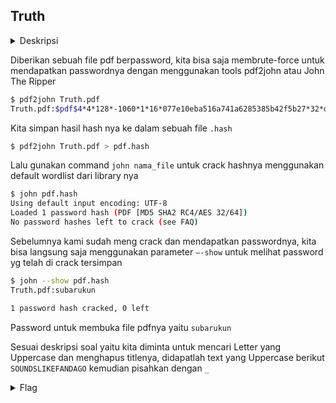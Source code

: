 ## Truth

<details>
  <summary>Deskripsi</summary>

  > Kuronushi traveled far away from his country to learn something about himself. He never sure about his identity. Untill One day, he met a sage who gave him a book of truth. The sage said " To understand about yourself,Erase the title and find the Bigger case" <br>
  > Submit the flag on this format ARA2023{} Separate the sentences with _ <br>
  > [Attachments](./Truth.pdf) <br>
  > Author: Zangetsu#2398

</details>

Diberikan sebuah file pdf berpassword, kita bisa saja membrute-force untuk mendapatkan passwordnya dengan menggunakan tools pdf2john atau John The Ripper

```bash
$ pdf2john Truth.pdf
Truth.pdf:$pdf$4*4*128*-1060*1*16*077e10eba516a741a6285385b42f5b27*32*df507156115f50098c3d8c6fdb1d662200000000000000000000000000000000*32*7a46addd4179a8ab90812ae8876369522d5facc72245be4f28b3559473767d57
```

Kita simpan hasil hash nya ke dalam sebuah file `.hash`

```bash
$ pdf2john Truth.pdf > pdf.hash
```

Lalu gunakan command `john nama_file` untuk crack hashnya menggunakan default wordlist dari library nya

```bash
$ john pdf.hash
Using default input encoding: UTF-8
Loaded 1 password hash (PDF [MD5 SHA2 RC4/AES 32/64])
No password hashes left to crack (see FAQ)
```

Sebelumnya kami sudah meng crack dan mendapatkan passwordnya, kita bisa langsung saja menggunakan parameter `–-show` untuk melihat password yg telah di crack tersimpan

```bash
$ john --show pdf.hash
Truth.pdf:subarukun

1 password hash cracked, 0 left
```

Password untuk membuka file pdfnya yaitu `subarukun`

Sesuai deskripsi soal yaitu kita diminta untuk mencari Letter yang Uppercase dan menghapus titlenya, didapatlah text yang Uppercase berikut `SOUNDSLIKEFANDAGO` kemudian pisahkan dengan `_`

<details>
  <summary>Flag</summary>
  
  > `ARA2023{SOUNDS_LIKE_FANDAGO}`
  
</details>
